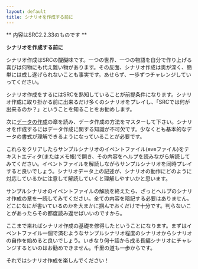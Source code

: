 ```yaml
---
layout: default
title: シナリオを作成する前に
---
```

** 内容はSRC2.2.33のものです **

**シナリオを作成する前に**

シナリオ作成はSRCの醍醐味です。一つの世界、一つの物語を自分で作り上げる喜びは何物にも代え難い物があります。その反面、シナリオ作成は奥が深く、簡単には成し遂げられないことも事実です。あせらず、一歩ずつチャレンジしていってください。

シナリオ作成をするにはSRCを熟知していることが前提条件になります。シナリオ作成に取り掛かる前に出来るだけ多くのシナリオをプレイし、「SRCでは何が出来るのか？」ということを知ることをお勧めします。

次に[データの作成](データを作成する前に.md)の章を読み、データ作成の方法をマスターして下さい。シナリオを作成するにはデータ作成に関する知識が不可欠です。少なくとも基本的なデータの書式が理解できるようになっていることが必要です。

これらをクリアしたらサンプルシナリオのイベントファイル(eveファイル)をテキストエディタ(またはメモ帳)で開き、その内容をヘルプを読みながら解読してみてください。イベントファイルを解読しながらサンプルシナリオを同時プレイすると良いでしょう。シナリオデータ上の記述が、シナリオの動作にどのように対応しているかに注意して解読していくと理解しやすいかと思います。

サンプルシナリオのイベントファイルの解読を終えたら、ざっとヘルプのシナリオ作成の章を一読してみてください。全ての内容を暗記する必要はありません。どこになにが書いているのかを大まかに掴んでおくだけで十分です。判らないことがあったらその都度読み返せばいいのですから。

ここまで来ればシナリオ作成の基礎を修得したということになります。まずはイベントファイル一個で済むようなサンプルシナリオ程度のシナリオからシナリオの自作を始めると良いでしょう。いきなり何十話から成る長編シナリオにチャレンジするといのはお勧めできません。千里の道も一歩からです。

それではシナリオ作成を楽しんでください！
